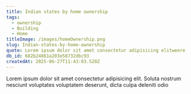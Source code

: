```yaml
---
title: Indian states by home ownership
tags:
  - ownership
  - Building
  - Home
titleImage: /images/homeOwnership.png
slug: Indian-states-by-home-ownership
quote: Lorem ipsum dolor sit amet consectetur adipisicing elitweere
db_id: 682b24861a203e58732dbc93
createdAt: 2025-06-27T11:43:03.520Z
---
```


Lorem ipsum dolor sit amet consectetur adipisicing elit. Soluta nostrum nesciunt voluptates voluptatem deserunt, dicta culpa deleniti odio
